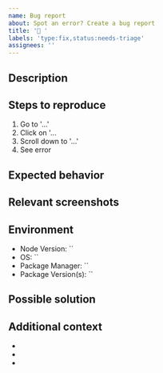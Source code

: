 ```yaml
---
name: Bug report
about: Spot an error? Create a bug report
title: '🐛 '
labels: 'type:fix,status:needs-triage'
assignees: ''
---
```


## Description

<!-- A clear and concise description of what the bug is. -->

## Steps to reproduce

<!-- Steps to reproduce the behavior: -->

1. Go to '...'
2. Click on '...
3. Scroll down to '...'
4. See error

## Expected behavior

<!-- A clear and concise description of what was expected to happen. -->

## Relevant screenshots

<!-- If applicable, add screenshots to help explain your problem. -->

## Environment

<!--
Environment details. Put "N/A" where details are not applicable.

Example:

- Browser: `Firefox Developer Edition 93.0b7`
- Node Version: `v16.6.0`
- OS: `macOS v11.3.1`
- Package Manager: `yarn@4.0.0-rc.14`
- Package Version(s): `<=1.1.0`
-->

- Node Version: ``
- OS: ``
- Package Manager: ``
- Package Version(s): ``

## Possible solution

<!-- A clear and concise description of what you think may solve the problem. -->

## Additional context

<!-- Add any other details about the problem here. -->

-
-
-
